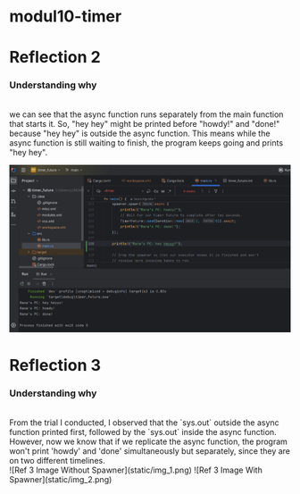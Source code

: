 # modul10-timer

<h1>Reflection 2</h1>
<h3>Understanding why</h3>
<br> we can see that the async function runs separately from the main function that starts it. So, "hey hey" might be printed before "howdy!" and "done!" because "hey hey" is outside the async function. This means while the async function is still waiting to finish, the program keeps going and prints "hey hey".</br>

![Reflection 2 Image](static/img.png)

<h1>Reflection 3</h1>
<h3>Understanding why</h3>
<br>From the trial I conducted, I observed that the `sys.out` outside the async function printed first, followed by the `sys.out` inside the async function. However, now we know that if we replicate the async function, the program won't print 'howdy' and 'done' simultaneously but separately, since they are on two different timelines. </br>
![Ref 3 Image Without Spawner](static/img_1.png)
![Ref 3 Image With Spawner](static/img_2.png)
